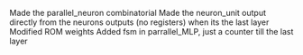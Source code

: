 Made the parallel_neuron combinatorial
Made the neuron_unit output directly from the neurons outputs (no registers) when its the last layer
Modified ROM weights
Added fsm in parrallel_MLP, just a counter till the last layer
